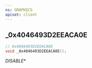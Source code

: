 ```yaml
---
ns: GRAPHICS
apiset: client
---
```

## _0x4046493D2EEACA0E

```c
// 0x4046493D2EEACA0E
void _0x4046493D2EEACA0E();
```

_DISABLE_*




